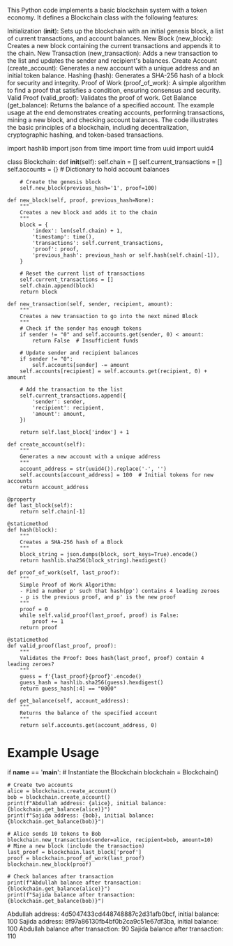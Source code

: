 This Python code implements a basic blockchain system with a token economy. It defines a Blockchain class with the following features:

Initialization (__init__): Sets up the blockchain with an initial genesis block, a list of current transactions, and account balances.
New Block (new_block): Creates a new block containing the current transactions and appends it to the chain.
New Transaction (new_transaction): Adds a new transaction to the list and updates the sender and recipient's balances.
Create Account (create_account): Generates a new account with a unique address and an initial token balance.
Hashing (hash): Generates a SHA-256 hash of a block for security and integrity.
Proof of Work (proof_of_work): A simple algorithm to find a proof that satisfies a condition, ensuring consensus and security.
Valid Proof (valid_proof): Validates the proof of work.
Get Balance (get_balance): Returns the balance of a specified account.
The example usage at the end demonstrates creating accounts, performing transactions, mining a new block, and checking account balances. The code illustrates the basic principles of a blockchain, including decentralization, cryptographic hashing, and token-based transactions.

import hashlib
import json
from time import time
from uuid import uuid4

class Blockchain:
    def __init__(self):
        self.chain = []
        self.current_transactions = []
        self.accounts = {}  # Dictionary to hold account balances

        # Create the genesis block
        self.new_block(previous_hash='1', proof=100)

    def new_block(self, proof, previous_hash=None):
        """
        Creates a new block and adds it to the chain
        """
        block = {
            'index': len(self.chain) + 1,
            'timestamp': time(),
            'transactions': self.current_transactions,
            'proof': proof,
            'previous_hash': previous_hash or self.hash(self.chain[-1]),
        }

        # Reset the current list of transactions
        self.current_transactions = []
        self.chain.append(block)
        return block

    def new_transaction(self, sender, recipient, amount):
        """
        Creates a new transaction to go into the next mined Block
        """
        # Check if the sender has enough tokens
        if sender != "0" and self.accounts.get(sender, 0) < amount:
            return False  # Insufficient funds

        # Update sender and recipient balances
        if sender != "0":
            self.accounts[sender] -= amount
        self.accounts[recipient] = self.accounts.get(recipient, 0) + amount

        # Add the transaction to the list
        self.current_transactions.append({
            'sender': sender,
            'recipient': recipient,
            'amount': amount,
        })

        return self.last_block['index'] + 1

    def create_account(self):
        """
        Generates a new account with a unique address
        """
        account_address = str(uuid4()).replace('-', '')
        self.accounts[account_address] = 100  # Initial tokens for new accounts
        return account_address

    @property
    def last_block(self):
        return self.chain[-1]

    @staticmethod
    def hash(block):
        """
        Creates a SHA-256 hash of a Block
        """
        block_string = json.dumps(block, sort_keys=True).encode()
        return hashlib.sha256(block_string).hexdigest()

    def proof_of_work(self, last_proof):
        """
        Simple Proof of Work Algorithm:
        - Find a number p' such that hash(pp') contains 4 leading zeroes
        - p is the previous proof, and p' is the new proof
        """
        proof = 0
        while self.valid_proof(last_proof, proof) is False:
            proof += 1
        return proof

    @staticmethod
    def valid_proof(last_proof, proof):
        """
        Validates the Proof: Does hash(last_proof, proof) contain 4 leading zeroes?
        """
        guess = f'{last_proof}{proof}'.encode()
        guess_hash = hashlib.sha256(guess).hexdigest()
        return guess_hash[:4] == "0000"

    def get_balance(self, account_address):
        """
        Returns the balance of the specified account
        """
        return self.accounts.get(account_address, 0)

# Example Usage
if __name__ == '__main__':
    # Instantiate the Blockchain
    blockchain = Blockchain()

    # Create two accounts
    alice = blockchain.create_account()
    bob = blockchain.create_account()
    print(f"Abdullah address: {alice}, initial balance: {blockchain.get_balance(alice)}")
    print(f"Sajida address: {bob}, initial balance: {blockchain.get_balance(bob)}")

    # Alice sends 10 tokens to Bob
    blockchain.new_transaction(sender=alice, recipient=bob, amount=10)
    # Mine a new block (include the transaction)
    last_proof = blockchain.last_block['proof']
    proof = blockchain.proof_of_work(last_proof)
    blockchain.new_block(proof)

    # Check balances after transaction
    print(f"Abdullah balance after transaction: {blockchain.get_balance(alice)}")
    print(f"Sajida balance after transaction: {blockchain.get_balance(bob)}")


Abdullah address: 4d5047433cd448748887c2d31afb0bcf, initial balance: 100
Sajida address: 8f97a86130fb4bf0b2ca9c51e67df3ba, initial balance: 100
Abdullah balance after transaction: 90
Sajida balance after transaction: 110
